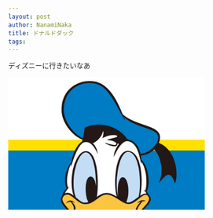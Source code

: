 ```yaml
---
layout: post
author: NanamiNaka
title: ドナルドダック
tags:
---
```

ディズニーに行きたいなあ

<img src="/images/NanamiNaka/CkeH3KPUUAEf5s2.jpg" width="400">


